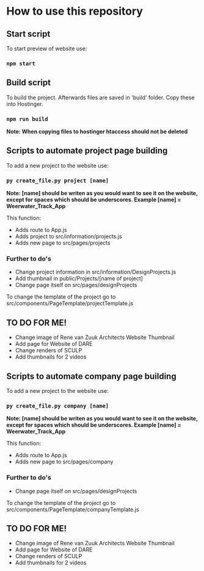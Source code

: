 # How to use this repository

## Start script

To start preview of website use:

### `npm start`

## Build script

To build the project. Afterwards files are saved in 'build' folder. Copy these into Hostinger.

### `npm run build`

**Note: When copying files to hostinger htaccess should not be deleted**

## Scripts to automate project page building

To add a new project to the website use:

### `py create_file.py project [name]`

**Note: [name] should be writen as you would want to see it on the website, except for spaces which should be underscores.
Example [name] = Weerwater_Track_App**

This function:

- Adds route to App.js
- Adds project to src/information/projects.js
- Adds new page to src/pages/projects

### Further to do's

- Change project information in src/information/DesignProjects.js
- Add thumbnail in public/Projects/[name of project]
- Change page itself on src/pages/designProjects

To change the template of the project go to src/components/PageTemplate/projectTemplate.js

## TO DO FOR ME!

- Change image of Rene van Zuuk Architects Website Thumbnail
- Add page for Website of DARE
- Change renders of SCULP
- Add thumbnails for 2 videos


## Scripts to automate company page building

To add a new project to the website use:

### `py create_file.py company [name]`

**Note: [name] should be writen as you would want to see it on the website, except for spaces which should be underscores.
Example [name] = Weerwater_Track_App**

This function:

- Adds route to App.js
- Adds new page to src/pages/company

### Further to do's

- Change page itself on src/pages/designProjects

To change the template of the project go to src/components/PageTemplate/companyTemplate.js

## TO DO FOR ME!

- Change image of Rene van Zuuk Architects Website Thumbnail
- Add page for Website of DARE
- Change renders of SCULP
- Add thumbnails for 2 videos
